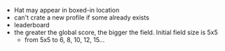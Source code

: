 - Hat may appear in boxed-in location
- can't crate a new profile if some already exists
- leaderboard
- the greater the global score, the bigger the field. Initial field size is 5x5
  - from 5x5 to 6, 8, 10, 12, 15...
  